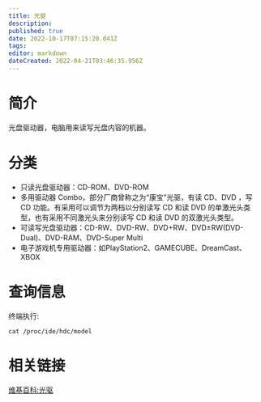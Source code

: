 ```yaml
---
title: 光驱
description: 
published: true
date: 2022-10-17T07:15:20.041Z
tags: 
editor: markdown
dateCreated: 2022-04-21T03:46:35.956Z
---
```


# 简介
光盘驱动器，电脑用来读写光盘内容的机器。
# 分类
- 只读光盘驱动器：CD-ROM、DVD-ROM
- 多用驱动器 Combo，部分厂商曾称之为“康宝”光驱，有读 CD、DVD ，写 CD 功能。有采用可以调节为两档以分别读写 CD 和读 DVD 的单激光头类型，也有采用不同激光头来分别读写 CD 和读 DVD 的双激光头类型。
- 可读写光盘驱动器：CD-RW、DVD-RW、DVD+RW、DVD±RW(DVD-Dual)、DVD-RAM、DVD-Super Multi
- 电子游戏机专用驱动器：如PlayStation2、GAMECUBE、DreamCast、XBOX

# 查询信息
终端执行:

    cat /proc/ide/hdc/model

# 相关链接
[维基百科:光驱](http://zh.wikipedia.org/wiki/%E5%85%89%E7%9B%98%E9%A9%B1%E5%8A%A8%E5%99%A8)